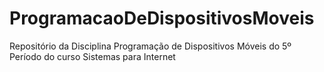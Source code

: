 # ProgramacaoDeDispositivosMoveis
Repositório da Disciplina Programação de Dispositivos Móveis do 5º Período do curso Sistemas para Internet
